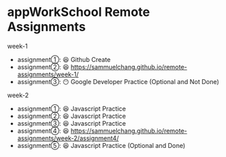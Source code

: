 # appWorkSchool Remote Assignments

week-1
  - assignment①: 😆 Github Create
  - assignment②: 😆 https://sammuelchang.github.io/remote-assignments/week-1/
  - assignment③: 😶 Google Developer Practice (Optional and Not Done)

week-2
  - assignment①: 😆 Javascript Practice
  - assignment②: 😆 Javascript Practice
  - assignment③: 😆 Javascript Practice
  - assignment④: 😆 https://sammuelchang.github.io/remote-assignments/week-2/assignment4/
  - assignment⑤: 😆 Javascript Practice (Optional and Done)
